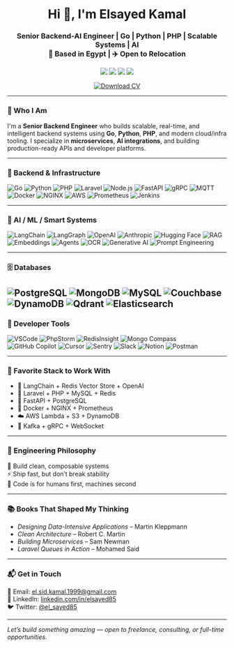<h1 align="center">Hi 👋, I'm Elsayed Kamal</h1>
<h3 align="center">
  Senior Backend-AI Engineer | Go | Python | PHP | Scalable Systems | AI  
  <br/>📍 Based in Egypt | ✈️ Open to Relocation
</h3>


<p align="center">
  <a href="mailto:el.sid.kamal.1999@gmail.com"><img src="https://img.shields.io/badge/-Email-D14836?style=flat&logo=gmail&logoColor=white"/></a>
  <a href="https://linkedin.com/in/elsayed85"><img src="https://img.shields.io/badge/-LinkedIn-0077B5?style=flat&logo=linkedin&logoColor=white"/></a>
  <a href="https://twitter.com/el_sayed85"><img src="https://img.shields.io/badge/-Twitter-1DA1F2?style=flat&logo=twitter&logoColor=white"/></a>
  <a href="#"><img src="https://komarev.com/ghpvc/?username=elsayed85&label=&color=0e75b6&style=flat"/></a>
</p>

<p align="center">
  <a href="/Elsayed-Kamal-CV_.pdf" download>
    <img src="https://img.shields.io/badge/📄 Download%20CV-EA4335?style=for-the-badge&logo=adobeacrobatreader&logoColor=white" alt="Download CV">
  </a>
</p>



---

### 🧠 Who I Am

I'm a **Senior Backend Engineer** who builds scalable, real-time, and intelligent backend systems using **Go**, **Python**, **PHP**, and modern cloud/infra tooling. I specialize in **microservices**, **AI integrations**, and building production-ready APIs and developer platforms.

---

### 🔧 Backend & Infrastructure

![Go](https://img.shields.io/badge/Go-00ADD8?logo=go&logoColor=white&style=flat)
![Python](https://img.shields.io/badge/Python-3776AB?logo=python&logoColor=white&style=flat)
![PHP](https://img.shields.io/badge/PHP-777BB4?logo=php&logoColor=white&style=flat)
![Laravel](https://img.shields.io/badge/Laravel-FC4949?logo=laravel&logoColor=white&style=flat)
![Node.js](https://img.shields.io/badge/Node.js-339933?logo=node.js&logoColor=white&style=flat)
![FastAPI](https://img.shields.io/badge/FastAPI-009688?logo=fastapi&logoColor=white&style=flat)
![gRPC](https://img.shields.io/badge/gRPC-6DB33F?logo=grpc&logoColor=white&style=flat)
![MQTT](https://img.shields.io/badge/MQTT-005B96?style=flat)
![Docker](https://img.shields.io/badge/Docker-2496ED?logo=docker&logoColor=white&style=flat)
![NGINX](https://img.shields.io/badge/NGINX-009639?logo=nginx&logoColor=white&style=flat)
![AWS](https://img.shields.io/badge/AWS-232F3E?logo=amazonaws&logoColor=white&style=flat)
![Prometheus](https://img.shields.io/badge/Prometheus-E6522C?logo=prometheus&logoColor=white&style=flat)
![Jenkins](https://img.shields.io/badge/Jenkins-D24939?logo=jenkins&logoColor=white&style=flat)

---

### 🧠 AI / ML / Smart Systems

![LangChain](https://img.shields.io/badge/LangChain-black?style=flat&logo=openai&logoColor=white)
![LangGraph](https://img.shields.io/badge/LangGraph-000000?style=flat)
![OpenAI](https://img.shields.io/badge/OpenAI-10a37f?logo=openai&logoColor=white&style=flat)
![Anthropic](https://img.shields.io/badge/Anthropic-000000?style=flat)
![Hugging Face](https://img.shields.io/badge/Transformers-FFBF00?logo=huggingface&logoColor=black&style=flat)
![RAG](https://img.shields.io/badge/RAG-8e44ad?style=flat)
![Embeddings](https://img.shields.io/badge/Embeddings-2c3e50?style=flat)
![Agents](https://img.shields.io/badge/Agents-3c8dbc?style=flat)
![OCR](https://img.shields.io/badge/OCR-34495e?style=flat)
![Generative AI](https://img.shields.io/badge/Generative%20AI-1abc9c?style=flat)
![Prompt Engineering](https://img.shields.io/badge/Prompt%20Engineering-e67e22?style=flat)

---

### 🗄️ Databases

![PostgreSQL](https://img.shields.io/badge/PostgreSQL-4169E1?logo=postgresql&logoColor=white&style=flat)
![MongoDB](https://img.shields.io/badge/MongoDB-47A248?logo=mongodb&logoColor=white&style=flat)
![MySQL](https://img.shields.io/badge/MySQL-4479A1?logo=mysql&logoColor=white&style=flat)
![Couchbase](https://img.shields.io/badge/Couchbase-EE1F23?logo=couchbase&logoColor=white&style=flat)
![DynamoDB](https://img.shields.io/badge/DynamoDB-4053D6?logo=amazondynamodb&logoColor=white&style=flat)
![Qdrant](https://img.shields.io/badge/Qdrant-4e9a06?style=flat)
![Elasticsearch](https://img.shields.io/badge/Elasticsearch-005571?logo=elasticsearch&logoColor=white&style=flat)
---

### 🧰 Developer Tools

![VSCode](https://img.shields.io/badge/VSCode-007ACC?logo=visualstudiocode&logoColor=white&style=flat)
![PhpStorm](https://img.shields.io/badge/PhpStorm-000000?logo=phpstorm&logoColor=white&style=flat)
![RedisInsight](https://img.shields.io/badge/RedisInsight-DC382D?logo=redis&logoColor=white&style=flat)
![Mongo Compass](https://img.shields.io/badge/MongoDB%20Compass-47A248?logo=mongodb&logoColor=white&style=flat)
![GitHub Copilot](https://img.shields.io/badge/GitHub_Copilot-181717?logo=github&logoColor=white&style=flat)
![Cursor](https://img.shields.io/badge/Cursor-2E3440?style=flat)
![Sentry](https://img.shields.io/badge/Sentry-362d59?logo=sentry&logoColor=white&style=flat)
![Slack](https://img.shields.io/badge/Slack-4A154B?logo=slack&logoColor=white&style=flat)
![Notion](https://img.shields.io/badge/Notion-000000?logo=notion&logoColor=white&style=flat)
![Postman](https://img.shields.io/badge/Postman-FF6C37?logo=postman&logoColor=white&style=flat)

---

### 🧰 Favorite Stack to Work With

- 🧠 LangChain + Redis Vector Store + OpenAI
- 🐘 Laravel + PHP + MySQL + Redis
- 🐍 FastAPI + PostgreSQL
- 🐳 Docker + NGINX + Prometheus
- ☁️ AWS Lambda + S3 + DynamoDB
- 🧩 Kafka + gRPC + WebSocket

---

### 💬 Engineering Philosophy

🧱 Build clean, composable systems  
⚡ Ship fast, but don’t break stability  
🤝 Code is for humans first, machines second  

---

### 📚 Books That Shaped My Thinking

- *Designing Data-Intensive Applications* – Martin Kleppmann  
- *Clean Architecture* – Robert C. Martin  
- *Building Microservices* – Sam Newman  
- *Laravel Queues in Action* – Mohamed Said  

---

### 📬 Get in Touch

📧 Email: [el.sid.kamal.1999@gmail.com](mailto:el.sid.kamal.1999@gmail.com)  
🔗 LinkedIn: [linkedin.com/in/elsayed85](https://linkedin.com/in/elsayed85)  
🐦 Twitter: [@el_sayed85](https://twitter.com/el_sayed85)

---

*Let’s build something amazing — open to freelance, consulting, or full-time opportunities.*
